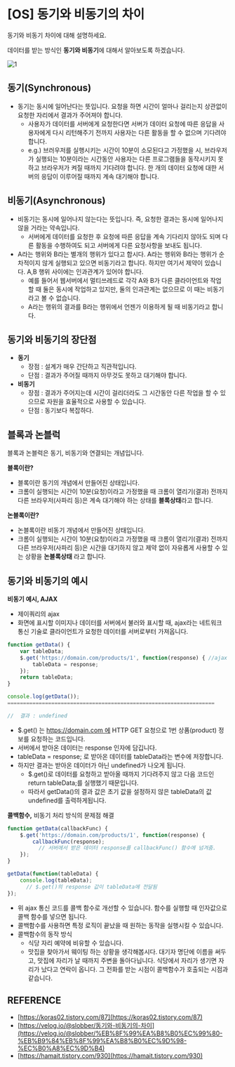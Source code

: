 # [OS] 동기와 비동기의 차이

동기와 비동기 차이에 대해 설명하세요.

데이터를 받는 방식인 **동기와 비동기**에 대해서 알아보도록 하겠습니다.

![1](https://user-images.githubusercontent.com/48662662/191043404-c396faae-add6-4943-8717-754e1920383e.png)


## 동기(Synchronous)

- 동기는 동시에 일어난다는 뜻입니다.  요청을 하면 시간이 얼마나 걸리는지 상관없이 요청한 자리에서 결과가 주어져야 합니다.
    - 사용자가 데이터를 서버에게 요청한다면 서버가 데이터 요청에 따른 응답을 사용자에게 다시 리턴해주기 전까지 사용자는 다른 활동을 할 수 없으며 기다려야 합니다.
    - e.g.) 브러우저를 실행시키는 시간이 10분이 소모된다고 가정했을 시, 브라우저가 실행되는 10분이라는 시간동안 사용자는 다른 프로그램들을 동작시키지 못하고 브라우저가 켜질 때까지 기다려야 합니다. 한 개의 데이터 요청에 대한 서버의 응답이 이루어질 때까지 계속 대기해야 합니다.

## 비동기(Asynchronous)

- 비동기는 동시에 일어나지 않는다는 뜻입니다. 즉, 요청한 결과는 동시에 일어나지 않을 거라는 약속입니다.
    - 서버에게 데이터를 요청한 후 요청에 따른 응답을 계속 기다리지 않아도 되며 다른 활동을 수행하여도 되고 서버에게 다른 요청사항을 보내도 됩니다.
- A라는 행위와 B라는 별개의 행위가 있다고 합시다. A라는 행위와 B라는 행위가 순차적이지 않게 실행되고 있으면 비동기라고 합니다. 하지만 여기서 제약이 있습니다.  A,B 행위 사이에는 인과관계가 있어야 합니다.
    - 예를 들어서 웹서버에서 멀티쓰레드로 각각 A와 B가 다른 클라이언트와 작업 할 때 둘은 동시에 작업하고 있지만, 둘의 인과관계는 없으므로 이 때는 비동기라고 볼 수 없습니다.
    - A라는 행위의 결과를 B라는 행위에서 언젠가 이용하게 될 때 비동기라고 합니다.
    

## 동기와 비동기의 장단점

- **동기**
    - 장점 : 설계가 매우 간단하고 직관적입니다.
    - 단점 : 결과가 주어질 때까지 아무것도 못하고 대기해야 합니다.
- **비동기**
    - 장점 : 결과가 주어지는데 시간이 걸리더라도 그 시간동안 다른 작업을 할 수 있으므로 자원을 효율적으로 사용할 수 있습니다.
    - 단점 : 동기보다 복잡하다.

## 블록과 논블럭

블록과 논블럭은 동기, 비동기와 연결되는 개념입니다.

**블록이란?**

- 블록이란 동기의 개념에서 만들어진 상태입니다.
- 크롬이 실행되는 시간이 10분(요청)이라고 가정했을 때 크롬이 열리기(결과) 전까지 다른 브라우저(사파리 등)은 계속 대기해야 하는 상태를 **블록상태**라고 합니다.

**논블록이란?**

- 논블록이란 비동기 개념에서 만들어진 상태입니다.
- 크롬이 실행되는 시간이 10분(요청)이라고 가정했을 때 크롬이 열리기(결과) 전까지 다른 브라우저(사파리 등)은 시간을 대기하지 않고 제약 없이 자유롭게 사용할 수 있는 상황을 **논블록상태** 라고 합니다.

## 동기와 비동기의 예시

**비동기 예시, AJAX**

- 제이쿼리의 ajax
- 화면에 표시할 이미지나 데이터를 서버에서 불러와 표시할 때, ajax라는 네트워크 통신 기술로 클라이언트가 요청한 데이터를 서버로부터 가져옵니다.

```jsx
function getData() {
	var tableData;
	$.get('https://domain.com/products/1', function(response) { //ajax 통신을 하는 부분
		tableData = response;
	});
	return tableData;
}

console.log(getData());
==================================================================

//	결과 : undefined
```

- $.get() 는 https://domain.com 에 HTTP GET 요청으로 1번 상품(product) 정보를 요청하는 코드입니다.
- 서버에서 받아온 데이터는 response 인자에 담깁니다.
- tableData = response; 로 받아온 데이터를 tableData라는 변수에 저장합니다.
- 하지만 결과는 받아온 데이터가 아닌 undefined가 나오게 됩니다.
    - $.get()로 데이터를 요청하고 받아올 때까지 기다려주지 않고 다음 코드인 return tableData;를 실행했기 때문입니다.
    - 따라서 getData()의 결과 값은 초기 값을 설정하지 않은 tableData의 값 undefined를 출력하게됩니다.

**콜백함수,** 비동기 처리 방식의 문제점 해결

```jsx
function getData(callbackFunc) {
	$.get('https://domain.com/products/1', function(response) {
		callbackFunc(response);
          // 서버에서 받은 데이터 response를 callbackFunc() 함수에 넘겨줌.
	});
}

getData(function(tableData) {
	console.log(tableData);
      // $.get()의 response 값이 tableData에 전달됨
});
```

- 위 ajax 통신 코드를 콜백 함수로 개선할 수 있습니다. 함수를 실행할 때 인자값으로 콜백 함수를 넣으면 됩니다.
- 콜백함수를 사용하면 특정 로직이 끝났을 때 원하는 동작을 실행시킬 수 있습니다.
- 콜백함수의 동작 방식
    - 식당 자리 예약에 비유할 수 있습니다.
    - 맛집을 찾아가서 웨이팅 하는 상황을 생각해봅시다. 대기자 명단에 이름을 써두고, 맛집에 자리가 날 때까지 주변을 돌아다닙니다. 식당에서 자리가 생기면 자리가 났다고 연락이 옵니다. 그 전화를 받는 시점이 콜백함수가 호출되는 시점과 같습니다.

## REFERENCE

- [https://koras02.tistory.com/87](https://koras02.tistory.com/87)
- [https://velog.io/@slobber/동기와-비동기의-차이](https://velog.io/@slobber/%EB%8F%99%EA%B8%B0%EC%99%80-%EB%B9%84%EB%8F%99%EA%B8%B0%EC%9D%98-%EC%B0%A8%EC%9D%B4)
- [https://hamait.tistory.com/930](https://hamait.tistory.com/930)
